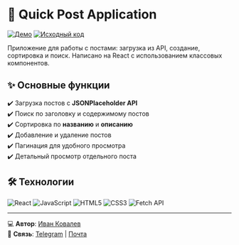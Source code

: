 # 📝 Quick Post Application

[![Демо](https://img.shields.io/badge/-ДЕМО-00C853?style=for-the-badge&logo=vercel&logoColor=white)](https://ivkovalevv.github.io/quick-post/)
[![Исходный код](https://img.shields.io/badge/-ИСХОДНЫЙ_КОД-181717?style=for-the-badge&logo=github&logoColor=white)](https://github.com/ivkovalevv/quick-post)

Приложение для работы с постами: загрузка из API, создание, сортировка и поиск. Написано на React с использованием классовых компонентов.

## ✨ Основные функции

✔️ Загрузка постов с **JSONPlaceholder API**  
✔️ Поиск по заголовку и содержимому постов  
✔️ Сортировка по **названию** и **описанию**  
✔️ Добавление и удаление постов  
✔️ Пагинация для удобного просмотра  
✔️ Детальный просмотр отдельного поста  

## 🛠 Технологии

![React](https://img.shields.io/badge/-React-61DAFB?style=for-the-badge&logo=react&logoColor=black)
![JavaScript](https://img.shields.io/badge/-JavaScript-F7DF1E?style=for-the-badge&logo=javascript&logoColor=black)
![HTML5](https://img.shields.io/badge/-HTML5-E34F26?style=for-the-badge&logo=html5&logoColor=white)
![CSS3](https://img.shields.io/badge/-CSS3-1572B6?style=for-the-badge&logo=css3&logoColor=white)
![Fetch API](https://img.shields.io/badge/-Fetch_API-FF6B00?style=for-the-badge&logo=mdnshortcuts&logoColor=white)

---

💻 **Автор**: [Иван Ковалев](https://kovalev-site.ru)  
📩 **Связь**: [Telegram](https://t.me/x_kovalev) | [Почта](mailto:ivkovalevv@gmail.ru)